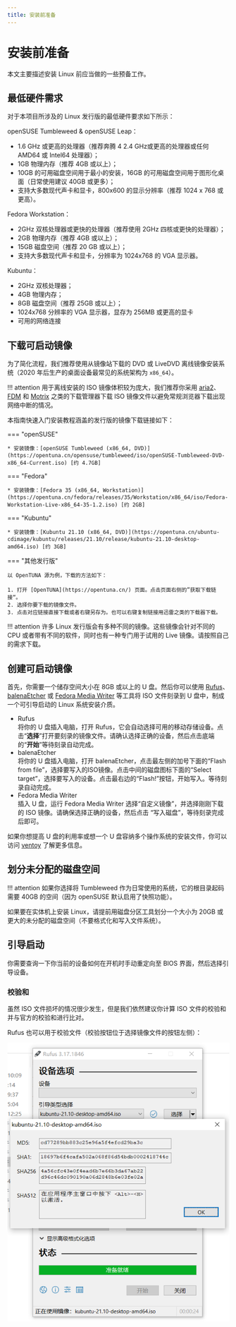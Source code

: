 ```yaml
---
title: 安装前准备
---
```


# 安装前准备

本文主要描述安装 Linux 前应当做的一些预备工作。

## 最低硬件需求

对于本项目所涉及的 Linux 发行版的最低硬件要求如下所示：

openSUSE Tumbleweed & openSUSE Leap：

- 1.6 GHz 或更高的处理器（推荐奔腾 4 2.4 GHz或更高的处理器或任何 AMD64 或 Intel64 处理器）；
- 1GB 物理内存（推荐 4GB 或以上）；
- 10GB 的可用磁盘空间用于最小的安装，16GB 的可用磁盘空间用于图形化桌面（日常使用建议 40GB 或更多）；
- 支持大多数现代声卡和显卡，800x600 的显示分辨率（推荐 1024 x 768 或更高）。

Fedora Workstation：

- 2GHz 双核处理器或更快的处理器（推荐使用 2GHz 四核或更快的处理器）；
- 2GB 物理内存（推荐 4GB 或以上）；
- 15GB 磁盘空间（推荐 20 GB 或以上）；
- 支持大多数现代声卡和显卡，分辨率为 1024x768 的 VGA 显示器。

Kubuntu：

- 2GHz 双核处理器；
- 4GB 物理内存；
- 8GB 磁盘空间（推荐 25GB 或以上）；
- 1024x768 分辨率的 VGA 显示器，显存为 256MB 或更高的显卡
- 可用的网络连接

## 下载可启动镜像

为了简化流程，我们推荐使用从镜像站下载的 DVD 或 LiveDVD 离线镜像安装系统（2020 年后生产的桌面设备最常见的系统架构为 `x86_64`）。

!!! attention
    用于离线安装的 ISO 镜像体积较为庞大，我们推荐你采用 [aria2](https://aria2.github.io/)、[FDM](https://www.freedownloadmanager.org/zh/) 和 [Motrix](https://motrix.app/) 之类的下载管理器下载 ISO 镜像文件以避免常规浏览器下载出现网络中断的情况。

本指南快速入门安装教程涵盖的发行版的镜像下载链接如下：

=== "openSUSE"

    * 安装镜像：[openSUSE Tumbleweed (x86_64, DVD)](https://opentuna.cn/opensuse/tumbleweed/iso/openSUSE-Tumbleweed-DVD-x86_64-Current.iso) [约 4.7GB]

=== "Fedora"

    * 安装镜像：[Fedora 35 (x86_64, Workstation)](https://opentuna.cn/fedora/releases/35/Workstation/x86_64/iso/Fedora-Workstation-Live-x86_64-35-1.2.iso) [约 2GB]

=== "Kubuntu"

    * 安装镜像：[Kubuntu 21.10 (x86_64, DVD)](https://opentuna.cn/ubuntu-cdimage/kubuntu/releases/21.10/release/kubuntu-21.10-desktop-amd64.iso) [约 3GB]

=== "其他发行版"

    以 OpenTUNA 源为例，下载的方法如下：

    1. 打开 [OpenTUNA](https://opentuna.cn/) 页面。点击页面右侧的”获取下载链接“。
    2. 选择你要下载的镜像文件。
    3. 点击对应链接直接下载或者右键另存为。也可以右键复制链接用迅雷之类的下载器下载。

!!! attention
    许多 Linux 发行版会有多种不同的镜像。这些镜像会针对不同的 CPU 或者带有不同的软件，同时也有一种专门用于试用的 Live 镜像。请按照自己的需求下载。


## 创建可启动镜像

首先，你需要一个储存空间大小在 8GB 或以上的 U 盘。然后你可以使用 [Rufus](https://rufus.ie/zh/)、[balenaEtcher](https://www.balena.io/etcher/) 或 [Fedora Media Writer](https://getfedora.org/en/workstation/download/) 等工具将 ISO 文件刻录到 U 盘中，制成一个可引导启动的 Linux 系统安装介质。

- Rufus  
  将你的 U 盘插入电脑，打开 Rufus，它会自动选择可用的移动存储设备。点击“**选择**”打开要刻录的镜像文件。请确认选择正确的设备，然后点击底端的“**开始**”等待刻录自动完成。
- balenaEtcher  
  将你的 U 盘插入电脑，打开 balenaEtcher，点击最左侧的加号下面的“Flash from file”，选择要写入的ISO镜像。点击中间的磁盘图标下面的“Select target”，选择要写入的设备。点击最右边的“Flash!”按钮，开始写入。等待刻录自动完成。
- Fedora Media Writer  
  插入 U 盘，运行 Fedora Media Writer 选择“自定义镜像”，并选择刚刚下载的 ISO 镜像。请确保选择正确的设备，然后点击 “写入磁盘”，等待刻录完成后即可。

如果你想提高 U 盘的利用率或想一个 U 盘容纳多个操作系统的安装文件，你可以访问 [ventoy](https://www.ventoy.net/cn/index.html) 了解更多信息。

## 划分未分配的磁盘空间

!!! attention
    如果你选择将 Tumbleweed 作为日常使用的系统，它的根目录起码需要 40GB 的空间（因为 openSUSE 默认启用了快照功能）。

如果要在实体机上安装 Linux，请提前用磁盘分区工具划分一个大小为 20GB 或更大的未分配的磁盘空间（不要格式化和写入文件系统）。

## 引导启动

你需要查询一下你当前的设备如何在开机时手动重定向至 BIOS 界面，然后选择引导设备。

### 校验和

虽然 ISO 文件损坏的情况很少发生，但是我们依然建议你计算 ISO 文件的校验和并与官方的校验和进行比对。

Rufus 也可以用于校验文件（校验按钮位于选择镜像文件的按钮左侧）：

![Chek-Hash](./assets/misc/check-hash.png)